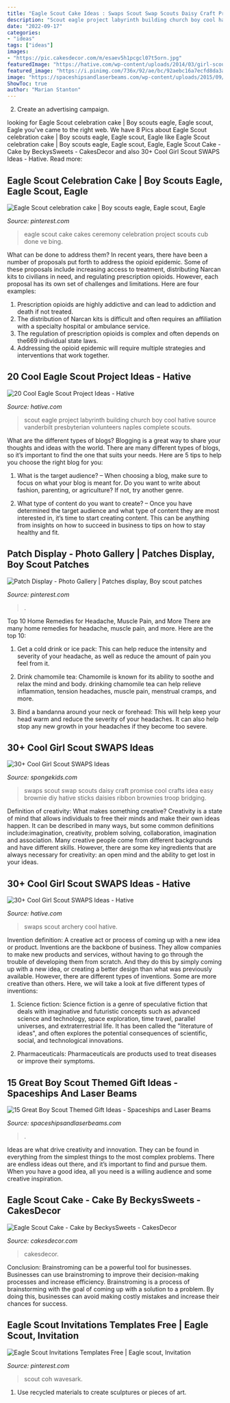 ```yaml
---
title: "Eagle Scout Cake Ideas : Swaps Scout Swap Scouts Daisy Craft Promise Cool Crafts Idea Easy Brownie Diy Hative Sticks Daisies Ribbon Brownies Troop Bridging"
description: "Scout eagle project labyrinth building church boy cool hative source vanderbilt presbyterian volunteers naples complete scouts"
date: "2022-09-17"
categories:
- "ideas"
tags: ["ideas"]
images:
- "https://pic.cakesdecor.com/m/esaev5h1pcgcl07t5orn.jpg"
featuredImage: "https://hative.com/wp-content/uploads/2014/03/girl-scout-swaps-ideas/7-archery-set-girl-scout-swaps.jpg"
featured_image: "https://i.pinimg.com/736x/92/ae/bc/92aebc16a7ecfd8da3a0cba3e35e245c.jpg"
image: "https://spaceshipsandlaserbeams.com/wp-content/uploads/2015/09/boy-scout-gift-ideas.jpg"
ShowToc: true
author: "Marian Stanton"
---
```



2. Create an advertising campaign.

	

		
looking for Eagle Scout celebration cake | Boy scouts eagle, Eagle scout, Eagle you've came to the right web. We have 8 Pics about Eagle Scout celebration cake | Boy scouts eagle, Eagle scout, Eagle like Eagle Scout celebration cake | Boy scouts eagle, Eagle scout, Eagle, Eagle Scout Cake - Cake by BeckysSweets - CakesDecor and also 30+ Cool Girl Scout SWAPS Ideas - Hative. Read more:
		
    
## Eagle Scout Celebration Cake | Boy Scouts Eagle, Eagle Scout, Eagle

<img loading=lazy src="https://i.pinimg.com/736x/72/fa/4f/72fa4f12334443245533f9ef8906581d--eagle-scout-cakes-celebration-cakes.jpg" onerror="this.onerror=null;this.src='https://tse1.mm.bing.net/th?id=OIP.GZf4zCnQBlHnQKOvIu8cTQHaJE&amp;pid=15.1';" alt="Eagle Scout celebration cake | Boy scouts eagle, Eagle scout, Eagle">

_Source: pinterest.com_

>eagle scout cake cakes ceremony celebration project scouts cub done ve bing. 

	

What can be done to address them?
In recent years, there have been a number of proposals put forth to address the opioid epidemic. Some of these proposals include increasing access to treatment, distributing Narcan kits to civilians in need, and regulating prescription opioids. However, each proposal has its own set of challenges and limitations. Here are four examples:
1) Prescription opioids are highly addictive and can lead to addiction and death if not treated. 
2) The distribution of Narcan kits is difficult and often requires an affiliation with a specialty hospital or ambulance service. 
3) The regulation of prescription opioids is complex and often depends on the669 individual state laws. 
4) Addressing the opioid epidemic will require multiple strategies and interventions that work together.

    
## 20 Cool Eagle Scout Project Ideas - Hative

<img loading=lazy src="https://hative.com/wp-content/uploads/2014/03/eagle-scout-project-ideas/3-labyrinth-building-eagle-scout.jpg" onerror="this.onerror=null;this.src='https://tse2.mm.bing.net/th?id=OIP.hoQGlJF9grCk1ttOAw0C3QHaE8&amp;pid=15.1';" alt="20 Cool Eagle Scout Project Ideas - Hative">

_Source: hative.com_

>scout eagle project labyrinth building church boy cool hative source vanderbilt presbyterian volunteers naples complete scouts. 

	

What are the different types of blogs?
Blogging is a great way to share your thoughts and ideas with the world. There are many different types of blogs, so it’s important to find the one that suits your needs. Here are 5 tips to help you choose the right blog for you: 
1. What is the target audience? – When choosing a blog, make sure to focus on what your blog is meant for. Do you want to write about fashion, parenting, or agriculture? If not, try another genre. 

2. What type of content do you want to create? – Once you have determined the target audience and what type of content they are most interested in, it’s time to start creating content. This can be anything from insights on how to succeed in business to tips on how to stay healthy and fit. 


    
## Patch Display - Photo Gallery | Patches Display, Boy Scout Patches

<img loading=lazy src="https://i.pinimg.com/736x/f2/8b/a0/f28ba0bc8f8ba6bdd2c28624771cb796--display-photos-boy-scouts.jpg" onerror="this.onerror=null;this.src='https://tse2.mm.bing.net/th?id=OIP.lg7q25IC2md0tNpQGfZWnAHaFR&amp;pid=15.1';" alt="Patch Display - Photo Gallery | Patches display, Boy scout patches">

_Source: pinterest.com_

>. 

	

Top 10 Home Remedies for Headache, Muscle Pain, and More
There are many home remedies for headache, muscle pain, and more. Here are the top 10:
1. Get a cold drink or ice pack: This can help reduce the intensity and severity of your headache, as well as reduce the amount of pain you feel from it.

2. Drink chamomile tea: Chamomile is known for its ability to soothe and relax the mind and body. drinking chamomile tea can help relieve inflammation, tension headaches, muscle pain, menstrual cramps, and more.

3. Bind a bandanna around your neck or forehead: This will help keep your head warm and reduce the severity of your headaches. It can also help stop any new growth in your headaches if they become too severe.


    
## 30+ Cool Girl Scout SWAPS Ideas

<img loading=lazy src="http://spongekids.com/wp-content/uploads/2014/03/girl-scout-swaps-ideas/2-diy-promise-swap-idea.jpg" onerror="this.onerror=null;this.src='https://tse1.mm.bing.net/th?id=OIP.Ub7siiH-6a_nMBuDTLbWGwHaFj&amp;pid=15.1';" alt="30+ Cool Girl Scout SWAPS Ideas">

_Source: spongekids.com_

>swaps scout swap scouts daisy craft promise cool crafts idea easy brownie diy hative sticks daisies ribbon brownies troop bridging. 

	

Definition of creativity: What makes something creative?
Creativity is a state of mind that allows individuals to free their minds and make their own ideas happen. It can be described in many ways, but some common definitions include:imagination, creativity, problem solving, collaboration, imagination and association. 
Many creative people come from different backgrounds and have different skills. However, there are some key ingredients that are always necessary for creativity: an open mind and the ability to get lost in your ideas.

    
## 30+ Cool Girl Scout SWAPS Ideas - Hative

<img loading=lazy src="https://hative.com/wp-content/uploads/2014/03/girl-scout-swaps-ideas/7-archery-set-girl-scout-swaps.jpg" onerror="this.onerror=null;this.src='https://tse2.mm.bing.net/th?id=OIP.2liiZ2F1dJ8qdnWJQH0XkwHaJ4&amp;pid=15.1';" alt="30+ Cool Girl Scout SWAPS Ideas - Hative">

_Source: hative.com_

>swaps scout archery cool hative. 

	

Invention definition: A creative act or process of coming up with a new idea or product.
Inventions are the backbone of business. They allow companies to make new products and services, without having to go through the trouble of developing them from scratch. And they do this by simply coming up with a new idea, or creating a better design than what was previously available.
However, there are different types of inventions. Some are more creative than others. Here, we will take a look at five different types of inventions:

1) Science fiction: Science fiction is a genre of speculative fiction that deals with imaginative and futuristic concepts such as advanced science and technology, space exploration, time travel, parallel universes, and extraterrestrial life. It has been called the "literature of ideas", and often explores the potential consequences of scientific, social, and technological innovations.

2) Pharmaceuticals: Pharmaceuticals are products used to treat diseases or improve their symptoms.

    
## 15 Great Boy Scout Themed Gift Ideas - Spaceships And Laser Beams

<img loading=lazy src="https://spaceshipsandlaserbeams.com/wp-content/uploads/2015/09/boy-scout-gift-ideas.jpg" onerror="this.onerror=null;this.src='https://tse3.mm.bing.net/th?id=OIP.6vrpzcyFWtBVdWaxK0fZlwHaLH&amp;pid=15.1';" alt="15 Great Boy Scout Themed Gift Ideas - Spaceships and Laser Beams">

_Source: spaceshipsandlaserbeams.com_

>. 

	

Ideas are what drive creativity and innovation. They can be found in everything from the simplest things to the most complex problems. There are endless ideas out there, and it’s important to find and pursue them. When you have a good idea, all you need is a willing audience and some creative inspiration.

    
## Eagle Scout Cake - Cake By BeckysSweets - CakesDecor

<img loading=lazy src="https://pic.cakesdecor.com/m/esaev5h1pcgcl07t5orn.jpg" onerror="this.onerror=null;this.src='https://tse1.mm.bing.net/th?id=OIP.5WDavbq9Ks68Q5kaDCfNJwHaJ3&amp;pid=15.1';" alt="Eagle Scout Cake - Cake by BeckysSweets - CakesDecor">

_Source: cakesdecor.com_

>cakesdecor. 

	

Conclusion: Brainstroming can be a powerful tool for businesses.
Businesses can use brainstroming to improve their decision-making processes and increase efficiency. Brainstroming is a process of brainstorming with the goal of coming up with a solution to a problem. By doing this, businesses can avoid making costly mistakes and increase their chances for success.

    
## Eagle Scout Invitations Templates Free | Eagle Scout, Invitation

<img loading=lazy src="https://i.pinimg.com/736x/92/ae/bc/92aebc16a7ecfd8da3a0cba3e35e245c.jpg" onerror="this.onerror=null;this.src='https://tse4.mm.bing.net/th?id=OIP.tEhsgpBNT5WXKotlt7H5iwHaFj&amp;pid=15.1';" alt="Eagle Scout Invitations Templates Free | Eagle scout, Invitation">

_Source: pinterest.com_

>scout coh wavesark. 

	

1. Use recycled materials to create sculptures or pieces of art.

